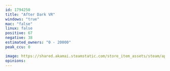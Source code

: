 ```yaml
---
id: 1794250
title: "After Dark VR"
windows: "true"
mac: "false"
linux: false
positive: 67
negative: 38
estimated_owners: "0 - 20000"
peak_ccu: 0

image: https://shared.akamai.steamstatic.com/store_item_assets/steam/apps/1794250/header.jpg?t=1691496125
opinions:
---
```

